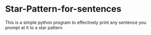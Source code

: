 # Star-Pattern-for-sentences
This is a simple python program to effectively print any sentence you prompt at it to a star pattern 
